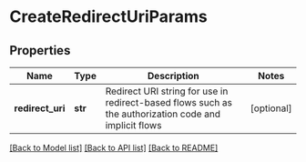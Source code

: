 # CreateRedirectUriParams

## Properties
Name | Type | Description | Notes
------------ | ------------- | ------------- | -------------
**redirect_uri** | **str** | Redirect URI string for use in redirect-based flows such as the authorization code and implicit flows | [optional] 

[[Back to Model list]](../README.md#documentation-for-models) [[Back to API list]](../README.md#documentation-for-api-endpoints) [[Back to README]](../README.md)



